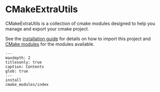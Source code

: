 # CMakeExtraUtils

CMakeExtraUtils is a collection of cmake modules designed to help you manage and export your cmake project.

See the [installation guide](install) for details on how to import this project and
[CMake modules](cmake_modules/index) for the modules available.

```{toctree}
---
maxdepth: 2
titlesonly: true
caption: Contents
glob: true
---
install
cmake_modules/index
```
